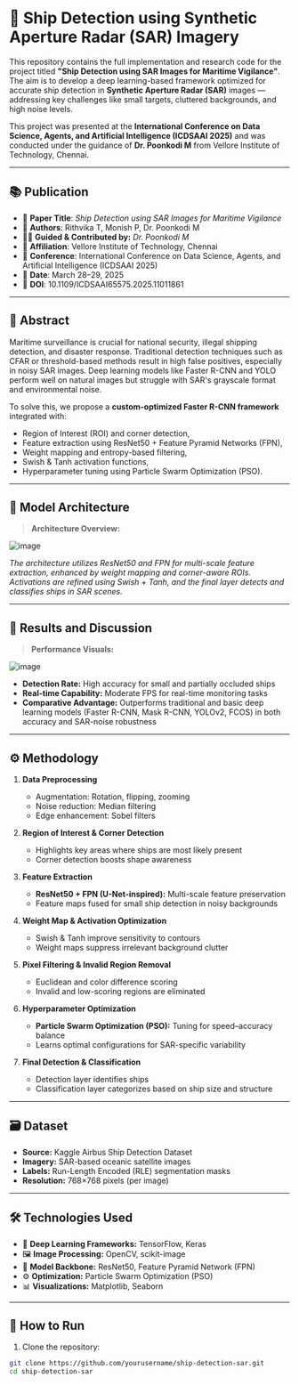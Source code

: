 # 🚢 Ship Detection using Synthetic Aperture Radar (SAR) Imagery

This repository contains the full implementation and research code for the project titled **"Ship Detection using SAR Images for Maritime Vigilance"**. The aim is to develop a deep learning-based framework optimized for accurate ship detection in **Synthetic Aperture Radar (SAR)** images — addressing key challenges like small targets, cluttered backgrounds, and high noise levels.

This project was presented at the **International Conference on Data Science, Agents, and Artificial Intelligence (ICDSAAI 2025)** and was conducted under the guidance of **Dr. Poonkodi M** from Vellore Institute of Technology, Chennai.

---

## 📚 Publication

- 📝 **Paper Title**: *Ship Detection using SAR Images for Maritime Vigilance*  
- 🧠 **Authors**: Rithvika T, Monish P, Dr. Poonkodi M
- 👨‍🏫 **Guided & Contributed by:** *Dr. Poonkodi M*  
- 🏫 **Affiliation**: Vellore Institute of Technology, Chennai  
- 📍 **Conference**: International Conference on Data Science, Agents, and Artificial Intelligence (ICDSAAI 2025)  
- 📅 **Date**: March 28–29, 2025  
- 🔗 **DOI**: 10.1109/ICDSAAI65575.2025.11011861

---

## 🔬 Abstract

Maritime surveillance is crucial for national security, illegal shipping detection, and disaster response. Traditional detection techniques such as CFAR or threshold-based methods result in high false positives, especially in noisy SAR images. Deep learning models like Faster R-CNN and YOLO perform well on natural images but struggle with SAR's grayscale format and environmental noise.

To solve this, we propose a **custom-optimized Faster R-CNN framework** integrated with:
- Region of Interest (ROI) and corner detection,
- Feature extraction using ResNet50 + Feature Pyramid Networks (FPN),
- Weight mapping and entropy-based filtering,
- Swish & Tanh activation functions,
- Hyperparameter tuning using Particle Swarm Optimization (PSO).

---

## 🧠 Model Architecture

> **Architecture Overview:**

![image](https://github.com/user-attachments/assets/32dcca1a-0fea-4d54-b4d6-160d18737897)


*The architecture utilizes ResNet50 and FPN for multi-scale feature extraction, enhanced by weight mapping and corner-aware ROIs. Activations are refined using Swish + Tanh, and the final layer detects and classifies ships in SAR scenes.*

---

## 🧪 Results and Discussion

> **Performance Visuals:**

![image](https://github.com/user-attachments/assets/5062078a-59c6-4b1e-9655-74ac6b13d984)

- **Detection Rate:** High accuracy for small and partially occluded ships
- **Real-time Capability:** Moderate FPS for real-time monitoring tasks
- **Comparative Advantage:** Outperforms traditional and basic deep learning models (Faster R-CNN, Mask R-CNN, YOLOv2, FCOS) in both accuracy and SAR-noise robustness

---

## ⚙️ Methodology

1. **Data Preprocessing**
   - Augmentation: Rotation, flipping, zooming
   - Noise reduction: Median filtering
   - Edge enhancement: Sobel filters

2. **Region of Interest & Corner Detection**
   - Highlights key areas where ships are most likely present
   - Corner detection boosts shape awareness

3. **Feature Extraction**
   - **ResNet50 + FPN (U-Net-inspired):** Multi-scale feature preservation
   - Feature maps fused for small ship detection in noisy backgrounds

4. **Weight Map & Activation Optimization**
   - Swish & Tanh improve sensitivity to contours
   - Weight maps suppress irrelevant background clutter

5. **Pixel Filtering & Invalid Region Removal**
   - Euclidean and color difference scoring
   - Invalid and low-scoring regions are eliminated

6. **Hyperparameter Optimization**
   - **Particle Swarm Optimization (PSO):** Tuning for speed–accuracy balance
   - Learns optimal configurations for SAR-specific variability

7. **Final Detection & Classification**
   - Detection layer identifies ships
   - Classification layer categorizes based on ship size and structure

---

## 🗃️ Dataset

- **Source:** Kaggle Airbus Ship Detection Dataset
- **Imagery:** SAR-based oceanic satellite images
- **Labels:** Run-Length Encoded (RLE) segmentation masks
- **Resolution:** 768×768 pixels (per image)

---

## 🛠️ Technologies Used

- 🧠 **Deep Learning Frameworks:** TensorFlow, Keras  
- 🖼️ **Image Processing:** OpenCV, scikit-image  
- 🧪 **Model Backbone:** ResNet50, Feature Pyramid Network (FPN)  
- ⚙️ **Optimization:** Particle Swarm Optimization (PSO)  
- 📊 **Visualizations:** Matplotlib, Seaborn

---

## 🚀 How to Run

1. Clone the repository:
```bash
git clone https://github.com/yourusername/ship-detection-sar.git
cd ship-detection-sar
